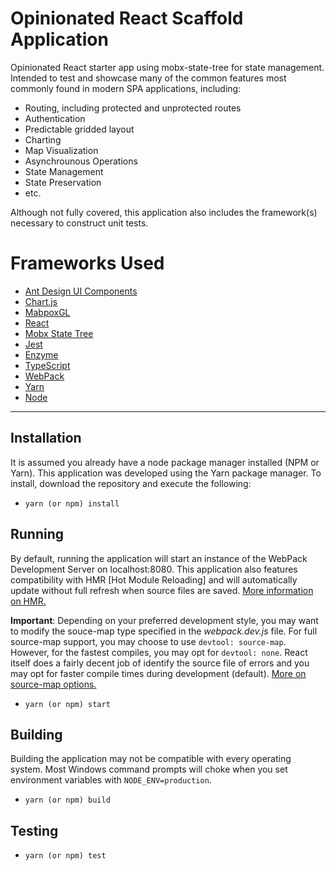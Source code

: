 # Opinionated React Scaffold Application

Opinionated React starter app using mobx-state-tree for state management.  Intended to test and showcase many of the common features most commonly found in modern SPA applications, including:

* Routing, including protected and unprotected routes
* Authentication
* Predictable gridded layout
* Charting
* Map Visualization
* Asynchrounous Operations
* State Management
* State Preservation
* etc.

Although not fully covered, this application also includes the framework(s) necessary to construct unit tests.

# Frameworks Used

* [Ant Design UI Components](https://ant.design/docs/react/introduce)
* [Chart.js](http://www.chartjs.org/samples/latest/)
* [MabpoxGL](https://www.mapbox.com/mapbox-gl-js/api/)
* [React](https://reactjs.org/docs/hello-world.html)
* [Mobx State Tree](https://github.com/mobxjs/mobx-state-tree)
* [Jest](https://facebook.github.io/jest/docs/en/getting-started.html)
* [Enzyme](http://airbnb.io/enzyme/docs/api/")
* [TypeScript](https://www.typescriptlang.org/docs/home.html")
* [WebPack](https://webpack.js.org/concepts/)
* [Yarn](https://yarnpkg.com/lang/en/docs/)
* [Node](https://nodejs.org/en/docs/)

---

## Installation

It is assumed you already have a node package manager installed (NPM or Yarn).  This application was developed using the Yarn package manager.  To install, download the repository and execute the following:

- `yarn (or npm) install`

## Running

By default, running the application will start an instance of the WebPack Development Server on localhost:8080.  This application also features compatibility with HMR [Hot Module Reloading] and will automatically update without full refresh when source files are saved.  [More information on HMR.](https://webpack.js.org/concepts/hot-module-replacement/_)

**Important**: Depending on your preferred development style, you may want to modify the souce-map type specified in the _webpack.dev.js_ file.  For full source-map support, you may choose to use `devtool: source-map`.  However, for the fastest compiles, you may opt for `devtool: none`.  React itself does a fairly decent job of identify the source file of errors and you may opt for faster compile times during development (default). [More on source-map options.](https://webpack.js.org/configuration/devtool/)

- `yarn (or npm) start`

## Building

Building the application may not be compatible with every operating system.  Most Windows command prompts will choke when you set environment variables with `NODE_ENV=production`.

- `yarn (or npm) build`

## Testing

- `yarn (or npm) test`



